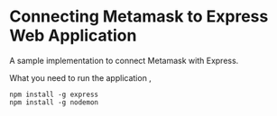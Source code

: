 # Connecting Metamask to Express Web Application

A sample implementation to connect Metamask with Express.

What you need to run the application , 

```
npm install -g express 
npm install -g nodemon
```
